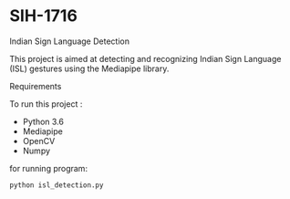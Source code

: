 # SIH-1716

Indian Sign Language Detection

This project is aimed at detecting and recognizing Indian Sign Language (ISL) gestures using the Mediapipe library.

 Requirements

To run this project :

- Python 3.6 
- Mediapipe 
- OpenCV 
- Numpy 
 
 for running program:
 ```
 python isl_detection.py
